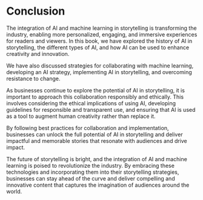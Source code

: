 # Conclusion

The integration of AI and machine learning in storytelling is transforming the industry, enabling more personalized, engaging, and immersive experiences for readers and viewers. In this book, we have explored the history of AI in storytelling, the different types of AI, and how AI can be used to enhance creativity and innovation.

We have also discussed strategies for collaborating with machine learning, developing an AI strategy, implementing AI in storytelling, and overcoming resistance to change.

As businesses continue to explore the potential of AI in storytelling, it is important to approach this collaboration responsibly and ethically. This involves considering the ethical implications of using AI, developing guidelines for responsible and transparent use, and ensuring that AI is used as a tool to augment human creativity rather than replace it.

By following best practices for collaboration and implementation, businesses can unlock the full potential of AI in storytelling and deliver impactful and memorable stories that resonate with audiences and drive impact.

The future of storytelling is bright, and the integration of AI and machine learning is poised to revolutionize the industry. By embracing these technologies and incorporating them into their storytelling strategies, businesses can stay ahead of the curve and deliver compelling and innovative content that captures the imagination of audiences around the world.

